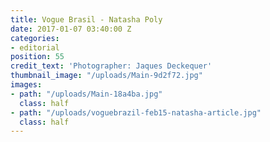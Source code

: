 ```yaml
---
title: Vogue Brasil - Natasha Poly
date: 2017-01-07 03:40:00 Z
categories:
- editorial
position: 55
credit_text: 'Photographer: Jaques Deckequer'
thumbnail_image: "/uploads/Main-9d2f72.jpg"
images:
- path: "/uploads/Main-18a4ba.jpg"
  class: half
- path: "/uploads/voguebrazil-feb15-natasha-article.jpg"
  class: half
---
```


